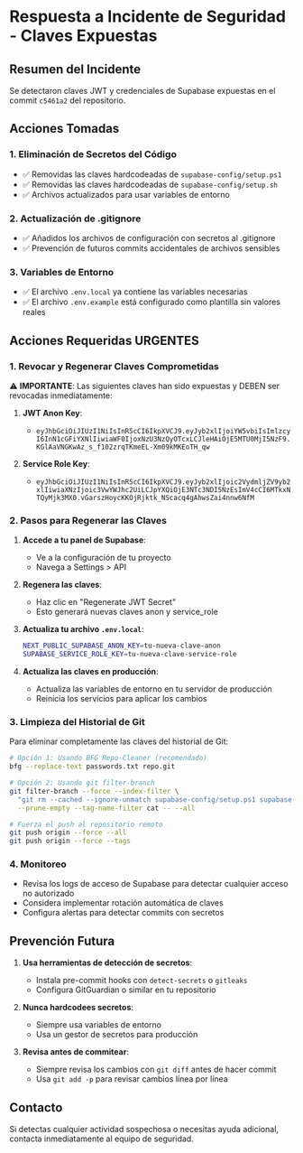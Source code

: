 # Respuesta a Incidente de Seguridad - Claves Expuestas

## Resumen del Incidente
Se detectaron claves JWT y credenciales de Supabase expuestas en el commit `c5461a2` del repositorio.

## Acciones Tomadas

### 1. Eliminación de Secretos del Código
- ✅ Removidas las claves hardcodeadas de `supabase-config/setup.ps1`
- ✅ Removidas las claves hardcodeadas de `supabase-config/setup.sh`
- ✅ Archivos actualizados para usar variables de entorno

### 2. Actualización de .gitignore
- ✅ Añadidos los archivos de configuración con secretos al .gitignore
- ✅ Prevención de futuros commits accidentales de archivos sensibles

### 3. Variables de Entorno
- ✅ El archivo `.env.local` ya contiene las variables necesarias
- ✅ El archivo `.env.example` está configurado como plantilla sin valores reales

## Acciones Requeridas URGENTES

### 1. Revocar y Regenerar Claves Comprometidas

⚠️ **IMPORTANTE**: Las siguientes claves han sido expuestas y DEBEN ser revocadas inmediatamente:

1. **JWT Anon Key**:
   - `eyJhbGciOiJIUzI1NiIsInR5cCI6IkpXVCJ9.eyJyb2xlIjoiYW5vbiIsImlzcyI6InN1cGFiYXNlIiwiaWF0IjoxNzU3NzQyOTcxLCJleHAiOjE5MTU0MjI5NzF9.KGlAaVNGKwAz_s_f102zrqTKmeEL-Xm09kMKEoTH_qw`

2. **Service Role Key**:
   - `eyJhbGciOiJIUzI1NiIsInR5cCI6IkpXVCJ9.eyJyb2xlIjoic2VydmljZV9yb2xlIiwiaXNzIjoic3VwYWJhc2UiLCJpYXQiOjE3NTc3NDI5NzEsImV4cCI6MTkxNTQyMjk3MX0.vGarszHoycKKOjRjktk_NScacq4gAhwsZai4nnw6NfM`

### 2. Pasos para Regenerar las Claves

1. **Accede a tu panel de Supabase**:
   - Ve a la configuración de tu proyecto
   - Navega a Settings > API

2. **Regenera las claves**:
   - Haz clic en "Regenerate JWT Secret"
   - Esto generará nuevas claves anon y service_role

3. **Actualiza tu archivo `.env.local`**:
   ```bash
   NEXT_PUBLIC_SUPABASE_ANON_KEY=tu-nueva-clave-anon
   SUPABASE_SERVICE_ROLE_KEY=tu-nueva-clave-service-role
   ```

4. **Actualiza las claves en producción**:
   - Actualiza las variables de entorno en tu servidor de producción
   - Reinicia los servicios para aplicar los cambios

### 3. Limpieza del Historial de Git

Para eliminar completamente las claves del historial de Git:

```bash
# Opción 1: Usando BFG Repo-Cleaner (recomendado)
bfg --replace-text passwords.txt repo.git

# Opción 2: Usando git filter-branch
git filter-branch --force --index-filter \
  "git rm --cached --ignore-unmatch supabase-config/setup.ps1 supabase-config/setup.sh" \
  --prune-empty --tag-name-filter cat -- --all

# Fuerza el push al repositorio remoto
git push origin --force --all
git push origin --force --tags
```

### 4. Monitoreo

- Revisa los logs de acceso de Supabase para detectar cualquier acceso no autorizado
- Considera implementar rotación automática de claves
- Configura alertas para detectar commits con secretos

## Prevención Futura

1. **Usa herramientas de detección de secretos**:
   - Instala pre-commit hooks con `detect-secrets` o `gitleaks`
   - Configura GitGuardian o similar en tu repositorio

2. **Nunca hardcodees secretos**:
   - Siempre usa variables de entorno
   - Usa un gestor de secretos para producción

3. **Revisa antes de commitear**:
   - Siempre revisa los cambios con `git diff` antes de hacer commit
   - Usa `git add -p` para revisar cambios línea por línea

## Contacto

Si detectas cualquier actividad sospechosa o necesitas ayuda adicional, contacta inmediatamente al equipo de seguridad.